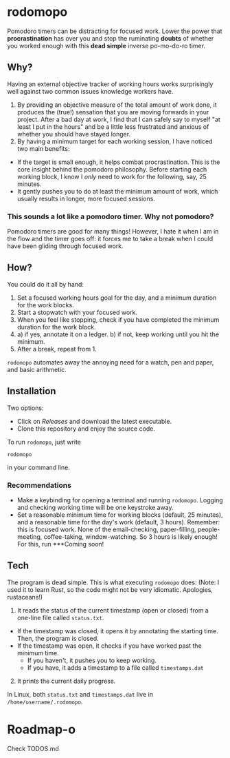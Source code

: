 # rodomopo

Pomodoro timers can be distracting for focused work.
Lower the power that **procrastination** has over you and stop the ruminating **doubts** of whether you worked enough with this **dead simple** inverse po-mo-do-ro timer.

## Why?
Having an external objective tracker of working hours works surprisingly well against two common issues knowledge workers have.
1. By providing an objective measure of the total amount of work done, it produces the (true!) sensation that you are moving forwards in your project. After a bad day at work, I find that I can safely say to myself "at least I put in the hours" and be a little less frustrated and anxious of whether you should have stayed longer.
2. By having a minimum target for each working session, I have noticed two main benefits:
- If the target is small enough, it helps combat procrastination. This is the core insight behind the pomodoro philosophy. Before starting each working block, I know I *only* need to work for the following, say, 25 minutes.
- It gently pushes you to do at least the minimum amount of work, which usually results in longer, more focused sessions.

### This sounds a lot like a pomodoro timer. Why not pomodoro?
Pomodoro timers are good for many things!
However, I hate it when I am in the flow and the timer goes off: it forces me to take a break when I could have been gliding through focused work.

## How?
You could do it all by hand:

1. Set a focused working hours goal for the day, and a minimum duration for the work blocks.
2. Start a stopwatch with your focused work.
3. When you feel like stopping, check if you have completed the minimum duration for the work block.
4. a) if yes, annotate it on a ledger. b) if not, keep working until you hit the minimum.
5. After a break, repeat from 1.

`rodomopo` automates away the annoying need for a watch, pen and paper, and basic arithmetic.

## Installation
Two options:
- Click on *Releases* and download the latest executable.
- Clone this repository and enjoy the source code.

To run `rodomopo`, just write
```
rodomopo
```
in your command line.

### Recommendations
- Make a keybinding for opening a terminal and running `rodomopo`. Logging and checking working time will be one keystroke away.
- Set a reasonable minimum time for working blocks (default, 25 minutes), and a reasonable time for the day's work (default, 3 hours). Remember: this is focused work. None of the email-checking, paper-filling, people-meeting, coffee-taking, window-watching. So 3 hours is likely enough! For this, run ***Coming soon!


## Tech
The program is dead simple. This is what executing `rodomopo` does:
(Note: I used it to learn Rust, so the code might not be very idiomatic. Apologies, rustaceans!)

1. It reads the status of the current timestamp (open or closed) from a one-line file called `status.txt`.
- If the timestamp was closed, it opens it by annotating the starting time. Then, the program is closed.
- If the timestamp was open, it checks if you have worked past the minimum time.
    - If you haven't, it pushes you to keep working.
    - If you have, it adds a timestamp to a file called `timestamps.dat`
2. It prints the current daily progress.

In Linux, both `status.txt` and `timestamps.dat` live in `/home/username/.rodomopo`.

# Roadmap-o
Check TODOS.md
